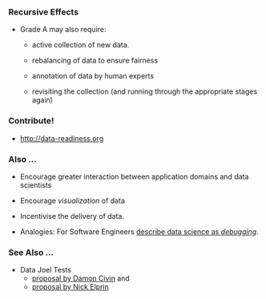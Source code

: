 ### Recursive Effects

* Grade A may also require:

    * active collection of new data.

    * rebalancing of data to ensure fairness

	* annotation of data by human experts 

	* revisiting the collection (and running through the appropriate stages again)

### Contribute!

* <http://data-readiness.org>


### Also ...

* Encourage greater interaction between application domains and data scientists

* Encourage *visualization* of data

* Incentivise the delivery of data.

* Analogies: For Software Engineers [describe data science as *debugging*](http://inverseprobability.com/2017/03/14/data-science-as-debugging).

### See Also ...

* Data Joel Tests
    * [proposal by Damon Civin](https://medium.com/@damoncivin/the-joel-test-for-data-readiness-4882aae64753) and
    * [proposal by Nick Elprin](https://blog.dominodatalab.com/joel-test-data-science/)
